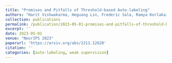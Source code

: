 ```yaml
---
title: "Promises and Pitfalls of Threshold-based Auto-labeling"
authors: "Harit Vishwakarma, Heguang Lin, Frederic Sala, Ramya Korlakai Vinayak"
collection: publications
permalink: /publication/2023-05-01-promises-and-pitfalls-of-threshold-based-auto-labeling
excerpt: ''
date: 2023-05-01
venue: "NeurIPS 2023"
paperurl: 'https://arxiv.org/abs/2211.12620'
citation: ''
categories: [auto-labeling, weak supervision]
---
```


